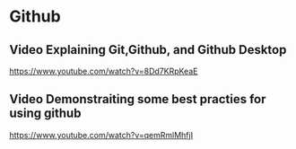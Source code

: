 # Github

## Video Explaining Git,Github, and Github Desktop
https://www.youtube.com/watch?v=8Dd7KRpKeaE

## Video Demonstraiting some best practies for using github
https://www.youtube.com/watch?v=qemRmlMhfjI
